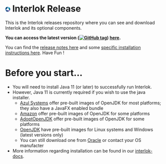 # ![Adaptris Logo](./favicon.png) Interlok Release

This is the Interlok releases repository where you can see and download Interlok and its optional components.

**You can access the latest version ([![GitHub tag](https://img.shields.io/github/release/adaptris/interlok-release.svg)](https://github.com/adaptris/interlok-release/releases/latest)) [here](https://github.com/adaptris/interlok-release/releases/latest).**

You can find the [release notes here](https://interlok.adaptris.net/interlok-docs/#/pages/overview/changelog) and some [specific installation instructions here](https://interlok.adaptris.net/interlok-docs/#/pages/overview/adapter-installation). Have Fun !

# Before you start...

- You will need to install Java 11 (or later) to successfully run Interlok.
- However, Java 11 is currently required if you wish to use the java installer.
  - [Azul Systems](https://www.azul.com/downloads/zulu-community/) offer pre-built images of OpenJDK for most platforms; they also have a JavaFX enabled bundle
  - [Amazon](https://aws.amazon.com/corretto/) offer pre-built images of OpenJDK for some platforms
  - [AdoptOpenJDK](https://adoptopenjdk.net/) offer pre-built images of OpenJDK for some platforms
  - [OpenJDK](https://openjdk.java.net/install) have pre-built images for Linux systems and Windows (latest versions only)
  - You can still download one from [Oracle](http://www.oracle.com/technetwork/java/index.html) or contact your OS manufacter
- More information regarding installation can be found in our [interlok-docs](https://interlok.adaptris.net/interlok-docs/#/pages/overview/adapter-installation).
